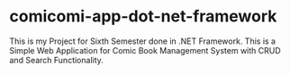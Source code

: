 # comicomi-app-dot-net-framework

This is my Project for Sixth Semester done in .NET Framework. 
This is a Simple Web Application for Comic Book Management System with CRUD and Search Functionality.
